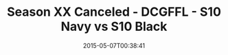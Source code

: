 ---
title: Season XX Canceled - DCGFFL - S10 Navy vs S10 Black
teams-score:
- team: _teams/s10-navy.md
  score:
- team: _teams/s10-black.md
  score: 20
mvp: Kevin M. (Navy), Patrick M. (Black)
game-ball: N/A
sportsperson: ''
season: 10
week: 9
date: '2015-05-07T00:38:41'
pageid: season-10-playoff-4433-vs-4420
---